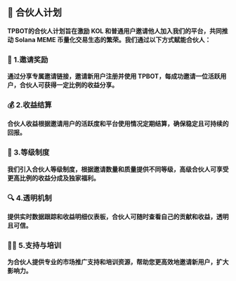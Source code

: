 ## 🤝 合伙人计划

**TPBOT的合伙人计划旨在激励 KOL 和普通用户邀请他人加入我们的平台，共同推动 Solana MEME 币量化交易生态的繁荣。我们通过以下方式赋能合伙人：**

### 🎁 1.邀请奖励
**通过分享专属邀请链接，邀请新用户注册并使用 TPBOT，每成功邀请一位活跃用户，合伙人可获得一定比例的收益分享。**

### 💰 2.收益结算
**合伙人收益根据邀请用户的活跃度和平台使用情况定期结算，确保稳定且可持续的回报。**

### 🏅 3.等级制度
**我们引入合伙人等级制度，根据邀请数量和质量提供不同等级，高级合伙人可享受更高比例的收益分成及独家福利。**

### 🔍 4.透明机制
**提供实时数据跟踪和收益明细仪表板，合伙人可随时查看自己的贡献和收益，透明且可信。**

### 🧑‍🏫 5.支持与培训
**为合伙人提供专业的市场推广支持和培训资源，帮助您更高效地邀请新用户，扩大影响力。**
